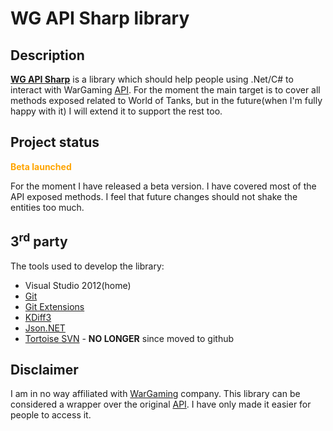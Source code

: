 # WG API Sharp library #

## Description ##
**[WG API Sharp](WGAPISharp)** is a library which should help people using .Net/C# to interact with WarGaming [API](http://wargaming.net/developers/). For the moment the main target is to cover all methods exposed related to World of Tanks, but in the future(when I'm fully happy with it) I will extend it to support the rest too.

## Project status ##

<font color='orange'><b>Beta launched</b></font>

For the moment I have released a beta version. I have covered most of the API exposed methods. I feel that future changes should not shake the entities too much.

## 3<sup>rd</sup> party ##
The tools used to develop the library:
  * Visual Studio 2012(home)
  * [Git](http://git-scm.com/)
  * [Git Extensions](http://sourceforge.net/projects/gitextensions/)
  * [KDiff3](http://kdiff3.sourceforge.net/)
  * [Json.NET](http://james.newtonking.com/json)
  * [Tortoise SVN](http://tortoisesvn.net/) - <strong>NO LONGER</strong> since moved to github

## Disclaimer ##
I am in no way affiliated with [WarGaming](WarGaming) company. This library can be considered a wrapper over the original [API](http://wargaming.net/developers/). I have only made it easier for people to access it.
